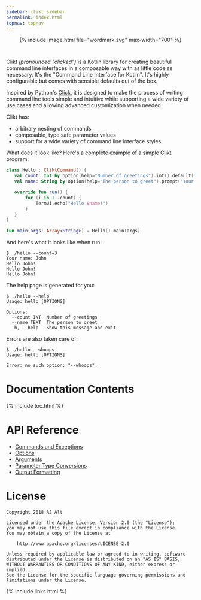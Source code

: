 ```yaml
---
sidebar: clikt_sidebar
permalink: index.html
topnav: topnav
---
```


<div align="center" style="margin-bottom:42px;">
{% include image.html file="wordmark.svg" max-width="700" %}
</div>

Clikt *(pronounced "clicked")* is a Kotlin library for creating
beautiful command line interfaces in a composable way with as little
code as necessary. It's the "Command Line Interface for Kotlin". It's
highly configurable but comes with sensible defaults out of the box.

Inspired by Python's [Click](https://github.com/pallets/click), it is
designed to make the process of writing command line tools simple and
intuitive while supporting a wide variety of use cases and allowing
advanced customization when needed.

Clikt has:

 * arbitrary nesting of commands
 * composable, type safe parameter values
 * support for a wide variety of command line interface styles

 What does it look like? Here's a complete example of a simple Clikt
 program:

 ```kotlin
class Hello : CliktCommand() {
    val count: Int by option(help="Number of greetings").int().default(1)
    val name: String by option(help="The person to greet").prompt("Your name")

    override fun run() {
        for (i in 1..count) {
            TermUi.echo("Hello $name!")
        }
    }
}

fun main(args: Array<String>) = Hello().main(args)
 ```

 And here's what it looks like when run:

 ```
 $ ./hello --count=3
 Your name: John
 Hello John!
 Hello John!
 Hello John!
```

The help page is generated for you:

```
$ ./hello --help
Usage: hello [OPTIONS]

Options:
  --count INT  Number of greetings
  --name TEXT  The person to greet
  -h, --help   Show this message and exit
```

Errors are also taken care of:

```
$ ./hello --whoops
Usage: hello [OPTIONS]

Error: no such option: "--whoops".
```

# Documentation Contents

{% include toc.html %}

# API Reference

* [Commands and Exceptions](api/clikt/com.github.ajalt.clikt.core/index.html)
* [Options](api/clikt/com.github.ajalt.clikt.parameters.options/index.html)
* [Arguments](api/clikt/com.github.ajalt.clikt.parameters.arguments/index.html)
* [Parameter Type Conversions](api/clikt/com.github.ajalt.clikt.parameters.types/index.html)
* [Output Formatting](api/clikt/com.github.ajalt.clikt.output/index.html)

# License

    Copyright 2018 AJ Alt

    Licensed under the Apache License, Version 2.0 (the "License");
    you may not use this file except in compliance with the License.
    You may obtain a copy of the License at

        http://www.apache.org/licenses/LICENSE-2.0

    Unless required by applicable law or agreed to in writing, software
    distributed under the License is distributed on an "AS IS" BASIS,
    WITHOUT WARRANTIES OR CONDITIONS OF ANY KIND, either express or implied.
    See the License for the specific language governing permissions and
    limitations under the License.

{% include links.html %}

